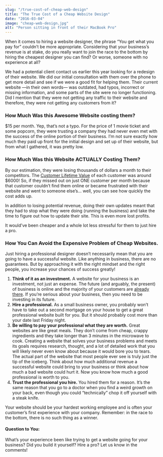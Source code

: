 ```yaml
---
slug: "/true-cost-of-cheap-web-design"
title: "The True Cost of a Cheap Website Design"
date: "2016-03-04"
image: "cheap-web-design.jpg"
alt: "Person sitting in front of their MacBook Pro"
---
```


When it comes to hiring a website designer, the phrase “You get what you pay for” couldn’t be more appropriate. Considering that your business’s revenue is at stake, do you really want to join the race to the bottom by hiring the cheapest designer you can find? Or worse, someone with no experience at all?

We had a potential client contact us earlier this year looking for a redesign of their website. We did our initial consultation with them over the phone to get more detail and see if we were a good fit for helping them. Their current website —in their own words— was outdated, had typos, incorrect or missing information, and some parts of the site were no longer functioning. Did I mention that they were not getting any traffic to their website and therefore, they were not getting any customers from it?

### How Much Was this Awesome Website costing them?

$15 per month. Yep, that’s not a typo. For the price of 1 movie ticket and some popcorn, they were trusting a company they had never even met with the success of the online portion of their business. I’m not sure exactly how much they paid up front for the initial design and set up of their website, but from what I gathered, it was pretty low.

### How Much Was this Website ACTUALLY Costing Them?

By our estimation, they were losing thousands of dollars a month to their competitors. The [Customer Lifetime Value](/customer-lifetime-value) of each customer was around $6000! So, if they missed out on just ONE customer per month because that customer couldn’t find them online or became frustrated with their website and went to someone else’s… well, you can see how quickly the cost adds up.

In addition to losing potential revenue, doing their own updates meant that they had to stop what they were doing (running the business) and take the time to figure out how to update their site. This is even more lost profits.

It would’ve been cheaper and a whole lot less stressful for them to just hire a pro.

### How You Can Avoid the Expensive Problem of Cheap Websites.

Just hiring a professional designer doesn’t necessarily mean that you are going to have a successful website. Like anything in business, there are no guarantees. But by approaching it with the right mindset and the right people, you increase your chances of success greatly!

1. **Think of it as an investment.** A website for your business is an investment, not just an expense. The future (and arguably, the present) of business is online and the majority of your customers are [already there](https://www.hubspot.com/marketing-statistics). If you’re serious about your business, then you need to be investing in its future.
2. **Hire a professional.** As a small business owner, you probably won’t have to take out a second mortgage on your house to get a great professional website built for you. But it should probably cost more than your date last Friday night.
3. **Be willing to pay your professional what they are worth.** Great websites are like great meals. They don’t come from cheap, crappy ingredients and they take longer than 3 minutes in the microwave to cook. Creating a website that solves your business problems and meets its goals requires research, thought, and a lot of detailed work that you will likely never even know about because it would bore you to tears. The actual part of the website that most people ever see is truly just the tip of the iceberg. Think about how much additional revenue a successful website could bring to your business or think about how much a bad website could hurt it. Now you know how much a good professional is worth to you.
4. **Trust the professional you hire.** You hired them for a reason. It’s the same reason that you go to a doctor when you find a weird growth on your back, even though you could “technically” chop it off yourself with a steak knife.

Your website should be your hardest working employee and is often your customer’s first experience with your company. Remember: in the race to the bottom, there is no such thing as a winner.

#### Question to You:

What’s your experience been like trying to get a website going for your business? Did you build it yourself? Hire a pro? Let us know in the comments!